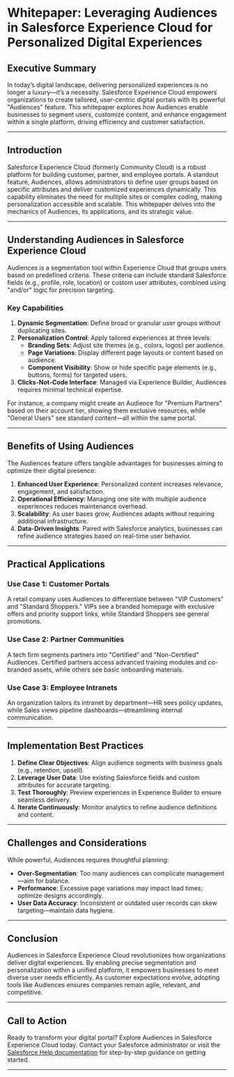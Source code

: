 # Whitepaper: Leveraging Audiences in Salesforce Experience Cloud for Personalized Digital Experiences


## Executive Summary
In today’s digital landscape, delivering personalized experiences is no longer a luxury—it’s a necessity. Salesforce Experience Cloud empowers organizations to create tailored, user-centric digital portals with its powerful "Audiences" feature. This whitepaper explores how Audiences enable businesses to segment users, customize content, and enhance engagement within a single platform, driving efficiency and customer satisfaction.

---

## Introduction
Salesforce Experience Cloud (formerly Community Cloud) is a robust platform for building customer, partner, and employee portals. A standout feature, Audiences, allows administrators to define user groups based on specific attributes and deliver customized experiences dynamically. This capability eliminates the need for multiple sites or complex coding, making personalization accessible and scalable. This whitepaper delves into the mechanics of Audiences, its applications, and its strategic value.

---

## Understanding Audiences in Salesforce Experience Cloud
Audiences is a segmentation tool within Experience Cloud that groups users based on predefined criteria. These criteria can include standard Salesforce fields (e.g., profile, role, location) or custom user attributes, combined using "and/or" logic for precision targeting.

### Key Capabilities
1. **Dynamic Segmentation**: Define broad or granular user groups without duplicating sites.
2. **Personalization Control**: Apply tailored experiences at three levels:
   - **Branding Sets**: Adjust site themes (e.g., colors, logos) per audience.
   - **Page Variations**: Display different page layouts or content based on audience.
   - **Component Visibility**: Show or hide specific page elements (e.g., buttons, forms) for targeted users.
3. **Clicks-Not-Code Interface**: Managed via Experience Builder, Audiences requires minimal technical expertise.

For instance, a company might create an Audience for "Premium Partners" based on their account tier, showing them exclusive resources, while "General Users" see standard content—all within the same portal.

---

## Benefits of Using Audiences
The Audiences feature offers tangible advantages for businesses aiming to optimize their digital presence:

1. **Enhanced User Experience**: Personalized content increases relevance, engagement, and satisfaction.
2. **Operational Efficiency**: Managing one site with multiple audience experiences reduces maintenance overhead.
3. **Scalability**: As user bases grow, Audiences adapts without requiring additional infrastructure.
4. **Data-Driven Insights**: Paired with Salesforce analytics, businesses can refine audience strategies based on real-time user behavior.

---

## Practical Applications
### Use Case 1: Customer Portals
A retail company uses Audiences to differentiate between "VIP Customers" and "Standard Shoppers." VIPs see a branded homepage with exclusive offers and priority support links, while Standard Shoppers see general promotions.

### Use Case 2: Partner Communities
A tech firm segments partners into "Certified" and "Non-Certified" Audiences. Certified partners access advanced training modules and co-branded assets, while others see basic onboarding materials.

### Use Case 3: Employee Intranets
An organization tailors its intranet by department—HR sees policy updates, while Sales views pipeline dashboards—streamlining internal communication.

---

## Implementation Best Practices
1. **Define Clear Objectives**: Align audience segments with business goals (e.g., retention, upsell).
2. **Leverage User Data**: Use existing Salesforce fields and custom attributes for accurate targeting.
3. **Test Thoroughly**: Preview experiences in Experience Builder to ensure seamless delivery.
4. **Iterate Continuously**: Monitor analytics to refine audience definitions and content.

---

## Challenges and Considerations
While powerful, Audiences requires thoughtful planning:
- **Over-Segmentation**: Too many audiences can complicate management—aim for balance.
- **Performance**: Excessive page variations may impact load times; optimize designs accordingly.
- **User Data Accuracy**: Inconsistent or outdated user records can skew targeting—maintain data hygiene.

---

## Conclusion
Audiences in Salesforce Experience Cloud revolutionizes how organizations deliver digital experiences. By enabling precise segmentation and personalization within a unified platform, it empowers businesses to meet diverse user needs efficiently. As customer expectations evolve, adopting tools like Audiences ensures companies remain agile, relevant, and competitive.

---

## Call to Action
Ready to transform your digital portal? Explore Audiences in Salesforce Experience Cloud today. Contact your Salesforce administrator or visit the [Salesforce Help documentation](https://help.salesforce.com) for step-by-step guidance on getting started.

---
